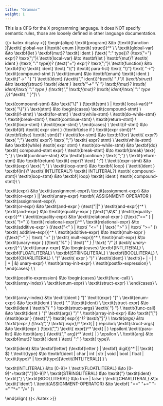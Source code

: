 ```yaml
---
title: "Grammar"
weight: 1
---
```


This is a CFG for the X programming language. It does NOT specify semantic rules, those are loosely
defined in other language documentation.

{{< katex display >}}
\begin{align}
\textit{program} &\to (\textit{function }|\textit{ global-var }|\textit{ enum }|\textit{ struct})^*  \\ \\
\textit{global-var} &\to \textbf{let } \textbf{mut}? \textit{ ident } (\text{ ":" type})? (\text{"="} expr)? \text{";"}\\
\textit{local-var} &\to \textbf{let } \textbf{mut}? \textit{ ident } (\text{ ":" type})? (\text{"="} expr)? \text{";"}\\
\textit{function} &\to \textbf{fn} \textit{ ident} \text{ "\\("} \textit{ para-list} \text{ "\\)"} \text{ "->"} \textit{compound-stmt }\\
\textit{enum} &\to \textbf{enum} \textit{ ident } \textit{"->" "\{ "} \textit{ident} (\textit{"," ident})^*\textit{ " \}"}\\
\textit{struct} &\to \textbf{struct} \textit{ ident } \textit{"->" "\{ "} \textbf{mut}? \textit{ ident}\text{ ":" type } (\textit{"," \textbf{mut}? \textit{ ident}\text{ ":" type }})^*\textit{ " \}"}\\ \\

\text{compound-stmt} &\to \text{"\\\{" } (\textit{stmt } | \textit{ local-var})^* \text{ "\\\}"} \\
\text{stmt} &\to
\begin{cases}
\textit{compound-stmt} \\
\textit{if-stmt} \\
\textit{for-stmt} \\
\textit{while-stmt} \\
\textit{do-while-stmt} \\
\textit{break-stmt} \\
\textit{continue-stmt} \\
\textit{return-stmt} \\
\textit{loop-stmt} \\
\textit{expr-stmt} \\
\end{cases} \\
\textit{if-stmt} &\to \textbf{if} \textit{ expr stmt } (\textbf{else if } \textit{expr stmt})^* (\textbf{else} \textit{
stmt})? \\
\textit{for-stmt} &\to \textbf{for} \textit{ expr?} \text{ ";"} \textit{ expr?} \text{ ";"} \textit{ expr? stmt} \\
\textit{while-stmt} &\to \textbf{while} \textit{ expr stmt} \\
\textit{do-while-stmt} &\to \textbf{do} \textit{ compound-stmt expr} \\
\textit{break-stmt} &\to \textbf{break} \text{ ";"} \\
\textit{continue-stmt} &\to \textbf{continue } \text{ ";"} \\
\textit{return-stmt} &\to \textbf{return} \textit{ expr}? \text{ ";"} \\
\textit{expr-stmt} &\to \textit{expr} \text{ ";"} \\
\textit{loop-stmt} &\to \textbf{ loop} ( \textit{ident } \textbf{in})? \textit{ INTLITERAL?} \textit{ INTLITERAL?} \textit{ compound-stmt}\\
\textit{loop-stmt} &\to \textbf{ loop} \textit{ ident } \textit{ compound-stmt}\\ \\

\textit{expr} &\to \textit{assignment-expr}\\
\textit{assignment-expr} &\to \textit{or-expr } || \textit{unary-expr} \textbf{ ASSIGNMENT-OPERATOR } \textit{assignment-expr}\\  
\textit{or-expr} &\to \textit{and-expr } (\text{"||" } \textit{and-expr})^* \\
\textit{and-expr} &\to \textit{equality-expr } (\text{"\\\&\\\&" } \textit{equality-expr})^* \\
\textit{equality-expr} &\to \textit{relational-expr } ((\text{"==" } | \text{ "!=" }) \textit{ relational-expr})^* \\
\textit{relational-expr} &\to \textit{additive-expr } ((\text{"<" } | \text{ "<=" } | \text{ ">" } | \text{ ">=" })
\textit{ additive-expr})^* \\
\textit{additive-expr} &\to \textit{mult-expr } ((\text{"-" } | \text{ "+" }) \textit{ mult-expr})^* \\
\textit{mult-expr} &\to \textit{unary-expr } ((\text{"\%" } | \text{"*" } | \text{ "/" }) \textit{ unary-expr})^* \\
\textit{unary-expr} &\to
\begin{cases}
\textbf{INTLITERAL} \\
\textbf{FLOATLITERAL} \\
\textbf{STRINGLITERAL} \\
\textbf{BOOLLITERAL} \\
\textbf{CHARLITERAL} \\
"(" \textit{ expr } ")" \\
\textit{ident} \\
\textit{(+ | - | ! | * | \&) unary-expr} \\
\textit{array-init-expr} \\
\textit{postfix-expression} \\
\end{cases} \\
\\

\textit{postfix-expression} &\to
\begin{cases}
\textit{func-call} \\
\textit{array-index} \\
\textit{enum-expr} \\
\textit{struct-expr} \\
\end{cases} \\
\\

\textit{array-index} &\to \textit{ident } "[" \textit{expr} "]" \\
\textit{enum-expr} &\to \textit{ident } \text{ "." }\textit{ident} \\
\textit{struct-expr} &\to \textit{ident } \textit{"\{ " } \textit{struct-args} \textit{ "\} "} \\ 
\textit{func-call} &\to \textit{ident } "(" \textit{args} ")" \\
\textit{array-init-expr} &\to \textit{"["} (\textit{expr } (\text{","} \textit{ expr})^*)? \textit{"]"} \\
\textit{args} &\to \textit{expr } (\text{","} \textit{ expr})^* \text{ | } \epsilon\\
\textit{struct-args} &\to \textit{expr } (\text{","} \textit{ expr})^* \text{ | } \epsilon\\
\textit{para-list} &\to \textit{arg } (\textit{"," arg})^*  \text{ | } \epsilon \\ \\
\textit{arg} &\to \textbf{mut}? \textit{ ident } \text{ ":" } \textit{ type}\\

\textit{ident} &\to \textbf{letter} (\textbf{letter } | \textbf{ digit})^* || \textit{ \$} \\
\textit{type} &\to \textbf{ident | char | int | str | void | bool | float | \textit{type}* | \textit{type}[\textit{INTLITERAL}] } \\

\textit{INTLITERAL} &\to [0-9]+ \\
\textit{FLOATLITERAL} &\to [0-9]^+\textit{"."}[0-9]? \\
\textit{STRINGLITERAL} &\to \textit{"} \textit{ident} \textit{"} \\
\textit{BOOLLITERAL} &\to true | false \\
\textit{CHARLITERAL} &\to \textit{'ident'} \\
\textit{ASSIGNMENT-OPERATOR} &\to \textbf{ "==" "+=" "-=" "*=" "/=" }\\

\end{align}
{{< /katex >}}